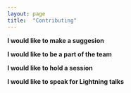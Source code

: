 ```yaml
---
layout: page
title:  "Contributing"
---
```

**I would like to make a suggesion**

**I would like to be a part of the team**

**I would like to hold a session**

**I would like to speak for Lightning talks**
